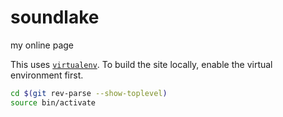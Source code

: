 # soundlake

my online page

This uses [`virtualenv`].
To build the site locally, enable the virtual environment first.

```sh
cd $(git rev-parse --show-toplevel)
source bin/activate
```

[`virtualenv`]: https://virtualenv.pypa.io/en/stable/
